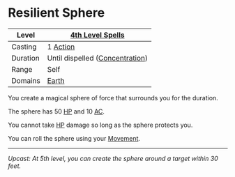 # Resilient Sphere

| Level    | [4th Level Spells](4th%20Level%20Spells.md)                           |
| -------- | --------------------------------------------------------------------- |
| Casting  | 1 [Action](../../../../Game%20Procedures/Core%20Procedures/Action.md) |
| Duration | Until dispelled ([Concentration](../../Concentration.md))             |
| Range    | Self                                                                  |
| Domains  | [Earth](../../Spell%20Domains/Earth.md)                               |

You create a magical sphere of force that surrounds you for the duration.

The sphere has 50 [HP](../../../../Player%20Characters/Derived%20Statistics/Hit%20Points.md) and 10 [AC](../../../../Player%20Characters/Derived%20Statistics/Armor%20Class.md).

You cannot take [HP](../../../../Player%20Characters/Derived%20Statistics/Hit%20Points.md) damage so long as the sphere protects you.

You can roll the sphere using your [Movement](../../../../Game%20Procedures/Combat/Movement.md).

---
*Upcast: At 5th level, you can create the sphere around a target within 30 feet.*
